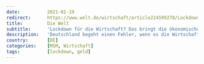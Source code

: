 ```yaml
---
date:          2021-01-19
redirect:      https://www.welt.de/wirtschaft/article224599278/Lockdown-fuer-die-Wirtschaft-Das-bringt-die-oekonomische-Depression.html
title:         Die Welt
subtitle:      'Lockdown für die Wirtschaft? Das bringt die ökonomische Depression'
description:   'Deutschland begeht einen Fehler, wenn es die Wirtschaft noch weiter herunterfährt. Dann sind Arbeitsplatz- und Wohlstandsverluste sowie soziale Verwerfungen programmiert – und niemand weiß, ob sich die gewünschten Ergebnisse einstellen. Der Ausweg ist ein anderer.'
country:       [DE]
categories:    [MSM, Wirtschaft]
tags:          [lockdown, geld]
---
```


